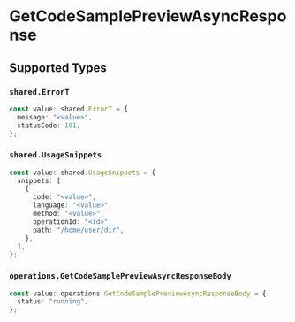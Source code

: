 # GetCodeSamplePreviewAsyncResponse


## Supported Types

### `shared.ErrorT`

```typescript
const value: shared.ErrorT = {
  message: "<value>",
  statusCode: 101,
};
```

### `shared.UsageSnippets`

```typescript
const value: shared.UsageSnippets = {
  snippets: [
    {
      code: "<value>",
      language: "<value>",
      method: "<value>",
      operationId: "<id>",
      path: "/home/user/dir",
    },
  ],
};
```

### `operations.GetCodeSamplePreviewAsyncResponseBody`

```typescript
const value: operations.GetCodeSamplePreviewAsyncResponseBody = {
  status: "running",
};
```

